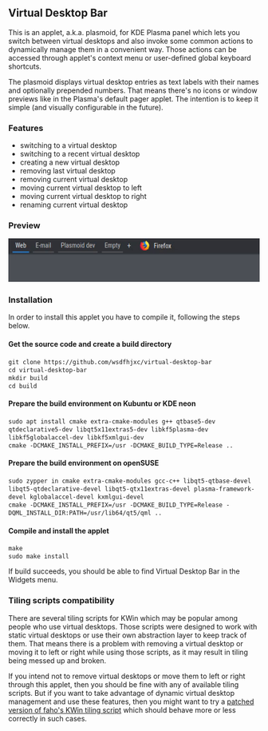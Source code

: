 ## Virtual Desktop Bar
This is an applet, a.k.a. plasmoid, for KDE Plasma panel which lets you switch between virtual desktops and also invoke some common actions to dynamically manage them in a convenient way. Those actions can be accessed through applet's context menu or user-defined global keyboard shortcuts.

The plasmoid displays virtual desktop entries as text labels with their names and optionally prepended numbers. That means there's no icons or window previews like in the Plasma's default pager applet. The intention is to keep it simple (and visually configurable in the future).

### Features
* switching to a virtual desktop
* switching to a recent virtual desktop
* creating a new virtual desktop
* removing last virtual desktop
* removing current virtual desktop
* moving current virtual desktop to left
* moving current virtual desktop to right
* renaming current virtual desktop

### Preview
![](preview.gif)

### Installation
In order to install this applet you have to compile it, following the steps below.

#### Get the source code and create a build directory
```
git clone https://github.com/wsdfhjxc/virtual-desktop-bar
cd virtual-desktop-bar
mkdir build
cd build
```

#### Prepare the build environment on Kubuntu or KDE neon
```
sudo apt install cmake extra-cmake-modules g++ qtbase5-dev qtdeclarative5-dev libqt5x11extras5-dev libkf5plasma-dev libkf5globalaccel-dev libkf5xmlgui-dev
cmake -DCMAKE_INSTALL_PREFIX=/usr -DCMAKE_BUILD_TYPE=Release ..
```
#### Prepare the build environment on openSUSE
```
sudo zypper in cmake extra-cmake-modules gcc-c++ libqt5-qtbase-devel libqt5-qtdeclarative-devel libqt5-qtx11extras-devel plasma-framework-devel kglobalaccel-devel kxmlgui-devel
cmake -DCMAKE_INSTALL_PREFIX=/usr -DCMAKE_BUILD_TYPE=Release -DQML_INSTALL_DIR:PATH=/usr/lib64/qt5/qml ..
```

#### Compile and install the applet
```
make
sudo make install
```

If build succeeds, you should be able to find Virtual Desktop Bar in the Widgets menu.

### Tiling scripts compatibility
There are several tiling scripts for KWin which may be popular among people who use virtual desktops. Those scripts were designed to work with static virtual desktops or use their own abstraction layer to keep track of them. That means there is a problem with removing a virtual desktop or moving it to left or right while using those scripts, as it may result in tiling being messed up and broken.

If you intend not to remove virtual desktops or move them to left or right through this applet, then you should be fine with any of available tiling scripts. But if you want to take advantage of dynamic virtual desktop management and use these features, then you might want to try a [patched version of faho's KWin tiling script](https://github.com/wsdfhjxc/kwin-tiling/tree/refresh-tiles) which should behave more or less correctly in such cases.
